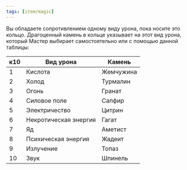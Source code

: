 ```yaml
---
tags: [item/magic]
---
```


Вы обладаете сопротивлением одному виду урона, пока носите это кольцо. Драгоценный камень в кольце указывает на этот вид урона, который Мастер выбирает самостоятельно или с помощью данной таблицы:

|к10|Вид урона|Камень|
|---|---|---|
|1|Кислота|Жемчужина|
|2|Холод|Турмалин|
|3|Огонь|Гранат|
|4|Силовое поле|Сапфир|
|5|Электричество|Цитрин|
|6|Некротическая энергия|Гагат|
|7|Яд|Аметист|
|8|Психическая энергия|Жадеит|
|9|Излучение|Топаз|
|10|Звук|Шпинель|
